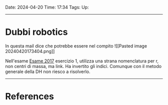Date: 2024-04-20
Time: 17:34
Tags:
Up: 

---
# Dubbi robotics

In questa mail dice che potrebbe essere nel compito
![[Pasted image 20240420173404.png]]

Nell'esame [Esame 2017](https://www.diag.uniroma1.it/deluca/rob2_en/WrittenExamsRob2/Robotics2_Midterm_Test_2016-17_17.03.29.pdf) esercizio 1, utilizza una strana nomenclatura per r, non centri di massa, ma link. Ha invertito gli indici. Comunque con il metodo generale della DH non riesco a risolverlo.

---
# References
